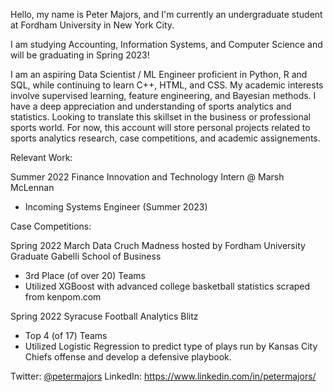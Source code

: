 Hello, my name is Peter Majors, and I'm currently an undergraduate student at Fordham University in New York City. 

I am studying Accounting, Information Systems, and Computer Science and will be graduating in Spring 2023! 

I am an aspiring Data Scientist / ML Engineer proficient in Python, R and SQL, while continuing to learn C++, HTML, and CSS. My academic interests involve supervised learning, feature engineering, and Bayesian methods. I have a deep appreciation and understanding of sports analytics and statistics. Looking to translate this skillset in the business or professional sports world. For now, this account will store personal projects related to sports analytics research, case competitions, and academic assignements.


Relevant Work:

Summer 2022 Finance Innovation and Technology Intern @ Marsh McLennan
  - Incoming Systems Engineer (Summer 2023)

Case Competitions:

Spring 2022 March Data Cruch Madness hosted by Fordham University Graduate Gabelli School of Business
  - 3rd Place (of over 20) Teams
  - Utilized XGBoost with advanced college basketball statistics scraped from kenpom.com

Spring 2022 Syracuse Football Analytics Blitz 
  - Top 4 (of 17) Teams
  - Utilized Logistic Regression to predict type of plays run by Kansas City Chiefs offense and develop a defensive playbook.

Twitter: [@petermajors](https://twitter.com/PeterLMajors)
LinkedIn: https://www.linkedin.com/in/petermajors/
